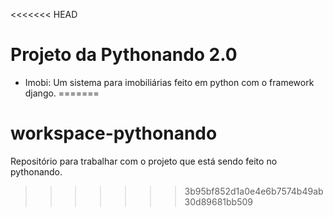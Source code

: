 <<<<<<< HEAD
# Projeto da Pythonando 2.0

  - Imobi: Um sistema para imobiliárias feito em python com o framework django.
=======
# workspace-pythonando
Repositório para trabalhar com o projeto que está sendo feito no pythonando.
>>>>>>> 3b95bf852d1a0e4e6b7574b49ab30d89681bb509

